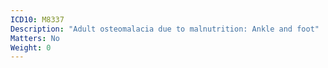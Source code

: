 ```yaml
---
ICD10: M8337
Description: "Adult osteomalacia due to malnutrition: Ankle and foot"
Matters: No
Weight: 0
---
```

